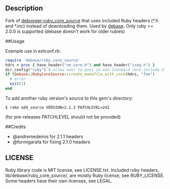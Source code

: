 ## Description
Fork of [debugger-ruby\_core\_source](https://github.com/cldwalker/debugger-ruby_core_source)
that uses included Ruby headers (\*.h and \*.inc) instead of downloading
them. Used by [debase](http://github.com/denofevil/debase).
Only ruby >= 2.0.0 is supported (debase doesn't work for older rubies)

##Usage

Example use in extconf.rb:

```ruby
require 'debase/ruby_core_source'
hdrs = proc { have_header("vm_core.h") and have_header("iseq.h") }
dir_config("ruby") # allow user to pass in non-standard core include directory
if !Debase::RubyCoreSource::create_makefile_with_core(hdrs, "foo")
  # error
  exit(1)
end
```

To add another ruby version's source to this gem's directory:

    $ rake add_source VERSION=2.1.3 PATCHLEVEL=242

(for pre-releases PATCHLEVEL should not be provided)

##Credits
* @andremedeiros for 2.1.1 headers
* @formigarafa for fixing 2.1.0 headers

## LICENSE
Ruby library code is MIT license, see LICENSE.txt.  Included ruby headers,
lib/debase/ruby\_core\_source/, are mostly Ruby license, see RUBY\_LICENSE. Some headers have
their own licenses, see LEGAL.
